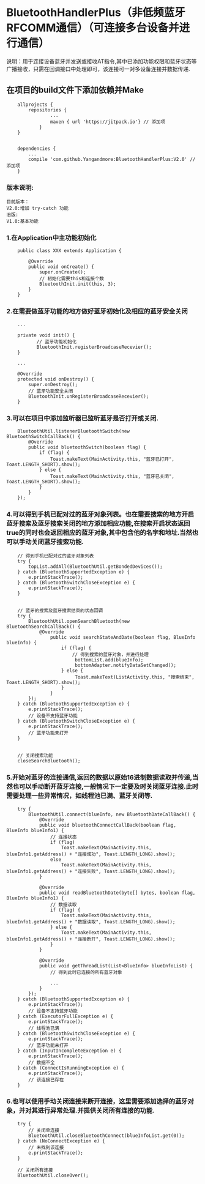 BluetoothHandlerPlus（非低频蓝牙RFCOMM通信）（可连接多台设备并进行通信）
===================================
说明：用于连接设备蓝牙并发送或接收AT指令,其中已添加功能权限和蓝牙状态等广播接收，只需在回调接口中处理即可，该连接可一对多设备连接并数据传递.

在项目的build文件下添加依赖并Make
-----------------------------------
        allprojects {
            repositories {
                    ...
                    maven { url 'https://jitpack.io'} // 添加项
                }
        }


        dependencies {
            ...
            compile 'com.github.Yangandmore:BluetoothHandlerPlus:V2.0' // 添加项
        }


### 版本说明:
    目前版本：
    V2.0:增加 try-catch 功能
    旧版:
    V1.0:基本功能



### 1.在Application中主功能初始化
        public class XXX extends Application {

            @Override
            public void onCreate() {
                super.onCreate();
                // 初始化需要this和连接个数
                BluetoothInit.init(this, 3);
            }
        }

### 2.在需要做蓝牙功能的地方做好蓝牙初始化及相应的蓝牙安全关闭

        ...

        private void init() {
               // 蓝牙功能初始化
               BluetoothInit.registerBroadcaseRecevier();
        }

        ...

        @Override
        protected void onDestroy() {
            super.onDestroy();
            // 蓝牙功能安全关闭
            BluetoothInit.unRegisterBroadcaseRecevier();
        }

### 3.可以在项目中添加监听器已监听蓝牙是否打开或关闭.
        BluetoothUtil.listenerBluetoothSwitch(new BluetoothSwitchCallBack() {
            @Override
            public void bluetoothSwitch(boolean flag) {
                if (flag) {
                    Toast.makeText(MainActivity.this, "蓝牙已打开", Toast.LENGTH_SHORT).show();
                } else {
                    Toast.makeText(MainActivity.this, "蓝牙已关闭", Toast.LENGTH_SHORT).show();
                }
            }
        });

### 4.可以得到手机已配对过的蓝牙对象列表。也在需要搜索的地方开启蓝牙搜索及蓝牙搜索关闭的地方添加相应功能,在搜索开启状态返回true的同时也会返回相应的蓝牙对象,其中包含他的名字和地址.当然也可以手动关闭蓝牙搜索功能.

        // 得到手机已配对过的蓝牙对象列表
        try {
            topList.addAll(BluetoothUtil.getBondedDevices());
        } catch (BluetoothSupportedException e) {
            e.printStackTrace();
        } catch (BluetoothSwitchCloseException e) {
            e.printStackTrace();
        }


        // 蓝牙的搜索及蓝牙搜索结束的状态回调
        try {
            BluetoothUtil.openSearchBluetooth(new BluetoothSearchCallBack() {
                @Override
                    public void searchStateAndDate(boolean flag, BlueInfo blueInfo) {
                        if (flag) {
                            // 得到搜索的蓝牙对象，并进行处理
                             bottomList.add(blueInfo);
                             bottomAdapter.notifyDataSetChanged();
                        } else {
                             Toast.makeText(ListActivity.this, "搜索结束", Toast.LENGTH_SHORT).show();
                        }
                    }
            });
        } catch (BluetoothSupportedException e) {
            e.printStackTrace();
            // 设备不支持蓝牙功能
        } catch (BluetoothSwitchCloseException e) {
            e.printStackTrace();
            // 蓝牙功能未打开
        }


        // 关闭搜索功能
        closeSearchBluetooth();

### 5.开始对蓝牙的连接通信,返回的数据以原始16进制数据读取并传递,当然也可以手动断开蓝牙连接,一般情况下一定要及时关闭蓝牙连接.此时需要处理一些异常情况，如线程池已满、蓝牙关闭等.
        try {
            BluetoothUtil.connect(blueInfo, new BluetoothDateCallBack() {
                @Override
                public void bluetoothConnectCallBack(boolean flag, BlueInfo blueInfo1) {
                    // 连接状态
                    if (flag)
                        Toast.makeText(MainActivity.this, blueInfo1.getAddress() + "连接成功", Toast.LENGTH_LONG).show();
                    else
                        Toast.makeText(MainActivity.this, blueInfo1.getAddress() + "连接失败", Toast.LENGTH_LONG).show();
                }

                @Override
                public void readBluetoothDate(byte[] bytes, boolean flag, BlueInfo blueInfo1) {
                    // 数据读取
                    if (flag) {
                        Toast.makeText(MainActivity.this, blueInfo1.getAddress() + "数据读取", Toast.LENGTH_LONG).show();
                    } else {
                        Toast.makeText(MainActivity.this, blueInfo1.getAddress() + "连接断开", Toast.LENGTH_LONG).show();
                    }
                }

                @Override
                public void getThreadList(List<BlueInfo> blueInfoList) {
                    // 得到此时已连接的所有蓝牙对象

                    ...
                }
            });
        } catch (BluetoothSupportedException e) {
            e.printStackTrace();
            // 设备不支持蓝牙功能
        } catch (ExecutorFullException e) {
            e.printStackTrace();
            // 线程池已满
        } catch (BluetoothSwitchCloseException e) {
            e.printStackTrace();
            // 蓝牙功能未打开
        } catch (InputIncompleteException e) {
            e.printStackTrace();
            // 数据不全
        } catch (ConnectIsRunningException e) {
            e.printStackTrace();
            // 该连接已存在
        }

### 6.也可以使用手动关闭连接来断开连接，这里需要添加选择的蓝牙对象，并对其进行异常处理.并提供关闭所有连接的功能.
        try {
            // 关闭单连接
            BluetoothUtil.closeBluetoothConnect(blueInfoList.get(0));
        } catch (NoConnectException e) {
            // 未找到该连接
            e.printStackTrace();
        }

        // 关闭所有连接
        BluetoothUtil.closeOver();